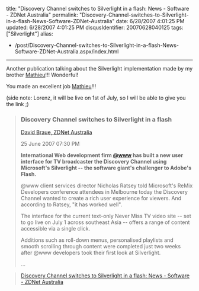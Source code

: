 title: "Discovery Channel switches to Silverlight in a flash: News - Software - ZDNet Australia"
permalink: "Discovery-Channel-switches-to-Silverlight-in-a-flash-News-Software-ZDNet-Australia"
date: 6/28/2007 4:01:25 PM
updated: 6/28/2007 4:01:25 PM
disqusIdentifier: 20070628040125
tags: ["Silverlight"]
alias:
 - /post/Discovery-Channel-switches-to-Silverlight-in-a-flash-News-Software-ZDNet-Australia.aspx/index.html
---
Another publication talking about the Silverlight implementation made by my brother [Mathieu](http://www.techheadbrothers.com/Auteurs.aspx?Id=337eb7bf-2bba-417c-be9d-20488ba6732a)!!! Wonderful!

You made an excellent job [Mathieu](http://www.techheadbrothers.com/Auteurs.aspx?Id=337eb7bf-2bba-417c-be9d-20488ba6732a)!!!
<!-- more -->

(side note: Lorenz, it will be live on 1st of July, so I will be able to give you the link ;)

> ### Discovery Channel switches to Silverlight in a flash
> 
> [David Braue, ZDNet Australia](mailto:edit@zdnet.com.au)
> 
> 25 June 2007 07:30 PM
> 
> **International Web development firm [@www](http://www.atwww.com/page.asp?partid=1) has built a new user interface for TV broadcaster the Discovery Channel using Microsoft's Silverlight -- the software giant's challenger to Adobe's Flash.**
> 
> @www client services director Nicholas Ratsey told Microsoft's ReMix Developers conference attendees in Melbourne today the Discovery Channel wanted to create a rich user experience for viewers. And according to Ratsey, "it has worked well".
> 
> The interface for the current text-only Never Miss TV video site -- set to go live on July 1 across southeast Asia -- offers a range of content accessible via a single click.
> 
> Additions such as roll-down menus, personalised playlists and smooth scrolling through content were completed just two weeks after @www developers took their first look at Silverlight.
> 
> ...

> [Discovery Channel switches to Silverlight in a flash: News - Software - ZDNet Australia](http://www.zdnet.com.au/news/software/soa/Discovery-Channel-switches-to-Silverlight-in-a-flash/0,130061733,339279044,00.htm)
